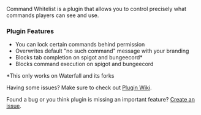 Command  Whitelist is a plugin that allows you to control 
precisely what commands players can see and use.

<h3>Plugin Features</h3>

<ul>
<li>You can lock certain commands behind permission
<li>Overwrites default "no such command" message with your branding
<li>Blocks tab completion on spigot and bungeecord*</li>
<li>Blocks command execution on spigot and bungeecord</li>
</ul>

\*This only works on Waterfall and its forks 

Having some issues? Make sure to check out <a href="https://github.com/YouHaveTrouble/CommandWhitelist/wiki">Plugin Wiki</a>.

Found a bug or you think plugin is missing an important feature? <a href="https://github.com/YouHaveTrouble/CommandWhitelist/issues">Create an issue</a>.
